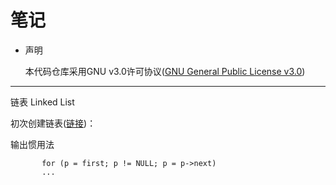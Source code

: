 # 笔记

* 声明

     本代码仓库采用GNU v3.0许可协议([GNU General Public License v3.0](https://github.com/whitejoce/Note/blob/main/LICENSE))
     
     
* * * 

   链表 Linked List
   
   初次创建链表([链接](https://github.com/whitejoce/Note/blob/main/LinkedList/LinkedList_1.c))： 
      
   输出惯用法
          
           for (p = first; p != NULL; p = p->next)
           ...
     
     
